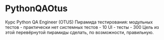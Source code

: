 # PythonQAOtus
Курс Python QA Engineer (OTUS)
Пирамида тестирования:
модульных тестов - практически нет
системных тестов - 10
UI - тесты - 300
Цель из этой перевёрнутой пирамиды сделать, по возможности, правильную.
